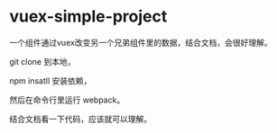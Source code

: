 # vuex-simple-project
一个组件通过vuex改变另一个兄弟组件里的数据，结合文档，会很好理解。

git clone  到本地，

npm insatll 安装依赖，

然后在命令行里运行 webpack。


结合文档看一下代码，应该就可以理解。
